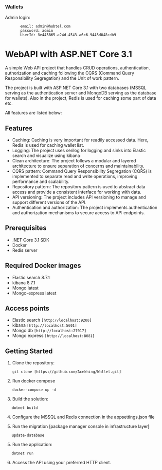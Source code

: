 ### Wallets


Admin login:

           email: admin@hubtel.com
           password: admin
           UserId: 8e445865-a24d-4543-a6c6-9443d048cdb9
           
           
# WebAPI with ASP.NET Core 3.1
A simple Web API project that handles CRUD operations, authentication, authorization and caching following the CQRS (Command Query Responsibility Segregation) and the Unit of work pattern.

The project is built with ASP.NET Core 3.1 with two databases (MSSQL serving as the authentication server and MongoDB serving as the database for wallets). Also in the project, Redis is used for caching some part of data etc.

All features are listed below:

## Features

- Caching: Caching is very important for readily accessed data. Here, Redis is used for caching wallet list.
- Logging: The project uses serilog for logging and sinks into Elastic search and visualize using kibana
- Clean architecture: The project follows a modular and layered architecture to ensure separation of concerns and maintainability.
- CQRS pattern: Command Query Responsibility Segregation (CQRS) is implemented to separate read and write operations, improving performance and scalability.
- Repository pattern: The repository pattern is used to abstract data access and provide a consistent interface for working with data.
- API versioning: The project includes API versioning to manage and support different versions of the API.
- Authentication and authorization: The project implements authentication and authorization mechanisms to secure access to API endpoints.


## Prerequisites

- .NET Core 3.1 SDK
- Docker
- Redis server

## Required Docker images
- Elastic search 8.7.1
- kibana 8.7.1
- Mongo latest
- Mongo-express latest

## Access points
- Elastic search ```[http://localhost:9200]```
- kibana ```[http://localhost:5601]```
- Mongo db ```[http://localhost:27017]```
- Mongo express ```[http://localhost:8081]```

## Getting Started

1. Clone the repository:
   ```shell
   git clone [https://github.com/Acekhing/Wallet.git]
   
2. Run docker compose
   ```shell
   docker-compose up -d
   ```
   
3. Build the solution:
```shell
   dotnet build
```

4. Configure the MSSQL and Redis connection in the appsettings.json file

5. Run the migration [package manager console in infrastructure layer]
```
   update-database
```

5. Run the application:
```shell
   dotnet run
```

6. Access the API using your preferred HTTP client.

<br/>
<br/>
<br/>
